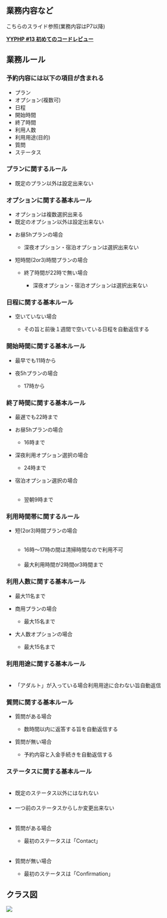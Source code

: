 ## 業務内容など

こちらのスライド参照(業務内容はP7以降)
<div style="margin-bottom:5px"> <strong> <a href="//www.slideshare.net/ssuser2ff728/yyphp-13" title="YYPHP #13 初めてのコードレビュー" target="_blank">YYPHP #13 初めてのコードレビュー</a> </strong></div>


## 業務ルール

<h3>予約内容には以下の項目が含まれる</h3>
<ul>
<li>プラン</li>
<li>オプション(複数可)</li>
<li>日程</li>
<li>開始時間</li>
<li>終了時間</li>
<li>利用人数</li>
<li>利用用途(目的)</li>
<li>質問</li>
<li>ステータス</li>
</ul>


<h3>プランに関するルール</h3>
<ul>
<li>既定のプラン以外は設定出来ない</li>
</ul>

<h3>オプションに関する基本ルール</h3>
<ul>
<li>オプションは複数選択出来る</li>
<li>既定のオプション以外は設定出来ない</li>
<li>
<p>お昼5hプランの場合</p>
<ul>
<li>深夜オプション・宿泊オプションは選択出来ない</li>
</ul>
</li>
<li>
<p>短時間(2or3)時間プランの場合</p>
<ul>
<li>
<p>終了時間が22時で無い場合</p>
<ul>
<li>深夜オプション・宿泊オプションは選択出来ない</li>
</ul>
</li>
</ul>
</li>
</ul>

<h3>日程に関する基本ルール</h3>
<ul>
<li>
<p>空いていない場合<p>
<ul>
<li>その旨と前後１週間で空いている日程を自動返信する</li>
</ul>
</li>
</ul>

<h3>開始時間に関する基本ルール</h3>
<ul>
<li>最早でも11時から</li>
<li>
<p>夜5hプランの場合</p>
<ul><li>17時から</li></ul>
</li>
</ul>

<h3>終了時間に関する基本ルール</h3>
<ul>
<li>最遅でも22時まで</li>
<li>
<p>お昼5hプランの場合</p>
<ul>
  <li>16時まで</li>
</ul>
</li>
<li>
<p>深夜利用オプション選択の場合</p>
<ul>
  <li>24時まで</li>
</ul>
</li>
<li>
<p>宿泊オプション選択の場合</p>
<ul>
  <li>翌朝9時まで</li>
</ul>
</li>
</ul>

<h3>利用時間帯に関するルール</h3>
<ul>
<li>
  <p>短(2or3)時間プランの場合</p>
  <ul>
    <li>16時～17時の間は清掃時間なので利用不可</li>
　  <li>最大利用時間が2時間or3時間まで</li>
  </ul>
</li>
</ul>

<h3>利用人数に関する基本ルール</h3>
<ul>
  <li>最大11名まで</li>
  <li>
    <p>商用プランの場合</p>
    <ul>
      <li>最大15名まで</li>
    </ul>
  </li>
  <li>
    <p>大人数オプションの場合</p>
    <ul>
      <li>最大15名まで</li>
    </ul>
  </li>
</ul>

<h3>利用用途に関する基本ルール</h3>
<ul>
　<li>「アダルト」が入っている場合利用用途に合わない旨自動返信</li>
</ul>

<h3>質問に関する基本ルール</h3>
<ul>
	<li>
		<p>質問がある場合</p>
		<ul>
			<li>数時間以内に返答する旨を自動返信する</li>
		</ul>
	</li>
	<li>
		<p>質問が無い場合</p>
		<ul>
			<li>予約内容と入金手続きを自動返信する</li>
		</ul>
	</li>
</ul>


<h3>ステータスに関する基本ルール</h3>
<ul>
　<li>既定のステータス以外にはなれない</li>
　<li>一つ前のステータスからしか変更出来ない</li>
　<li>
 <p>質問がある場合</p>
   <ul>
     <li>最初のステータスは「Contact」</li>
   </ul>
   </li>
　<li>
 <p>質問が無い場合</p>
   <ul>
     <li>最初のステータスは「Confirmation」</li>
   </ul>
   </li>
</ul>

## クラス図

<img src="https://github.com/Yorinton/asobiba101/blob/master/packages/Asobiba/ClassDiagram.png?raw=true">

